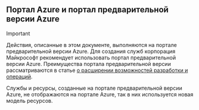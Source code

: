 ## Портал Azure и портал предварительной версии Azure
> [!IMPORTANT]
> Действия, описанные в этом документе, выполняются на портале предварительной версии Azure. Для создания служб корпорация Майкрософт рекомендует использовать портал предварительной версии Azure. Преимущества портала предварительной версии рассматриваются в статье [о расширении возможностей разработки и операций](https://azure.microsoft.com/overview/preview-portal/).
> 
> Службы и ресурсы, созданные на портале предварительной версии Azure, не отображаются на портале Azure, так в них используется новая модель ресурсов.
> 
> 

<!---HONumber=AcomDC_0128_2016-->